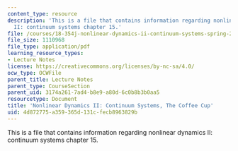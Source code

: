 ```yaml
---
content_type: resource
description: 'This is a file that contains information regarding nonlinear dynamics
  II: continuum systems chapter 15.'
file: /courses/18-354j-nonlinear-dynamics-ii-continuum-systems-spring-2015/4d872775a359365d131cfecb8963829b_MIT18_354JS15_Ch15.pdf
file_size: 1110968
file_type: application/pdf
learning_resource_types:
- Lecture Notes
license: https://creativecommons.org/licenses/by-nc-sa/4.0/
ocw_type: OCWFile
parent_title: Lecture Notes
parent_type: CourseSection
parent_uid: 3174a261-7ad4-b8e9-a80d-6c0b8b3b0aa5
resourcetype: Document
title: 'Nonlinear Dynamics II: Continuum Systems, The Coffee Cup'
uid: 4d872775-a359-365d-131c-fecb8963829b
---
```

This is a file that contains information regarding nonlinear dynamics II: continuum systems chapter 15.